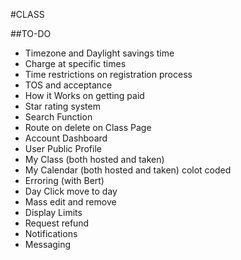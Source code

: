 #CLASS

##TO-DO
* Timezone and Daylight savings time
* Charge at specific times
* Time restrictions on registration process
* TOS and acceptance
* How it Works on getting paid
* Star rating system
* Search Function
* Route on delete on Class Page
* Account Dashboard
* User Public Profile
* My Class (both hosted and taken)
* My Calendar (both hosted and taken) colot coded
* Erroring (with Bert)
* Day Click move to day
* Mass edit and remove
* Display Limits
* Request refund
* Notifications
* Messaging


